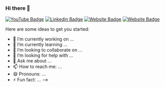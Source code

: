 ### Hi there 👋

[![YouTube Badge](https://img.shields.io/badge/Youtube-Aditya%20Aggarwal-red?style=flat-square&logo=youtube)](https://www.youtube.com/channel/UClMC4ZP93mJ3rghc4nmnH4Q)
[![Linkedin Badge](https://img.shields.io/badge/LinkedIn-Aditya%20Aggarwal-blue?style=flat-square&logo=linkedin)](https://www.linkedin.com/in/aditya-aggarwal-0310/)
[![Website Badge](https://img.shields.io/badge/Website-Aditya%20Aggarwal-brightgreen?style=flat-square&logo=Internet-Explorer)]()
[![Website Badge](https://img.shields.io/badge/Stack%20Overflow-Aditya%20Aggarwal-orange)](https://stackoverflow.com/users/18768266/aditya-aggarwal)

Here are some ideas to get you started:

- 🔭 I’m currently working on ...
- 🌱 I’m currently learning ...
- 👯 I’m looking to collaborate on ...
- 🤔 I’m looking for help with ...
- 💬 Ask me about ...
- 📫 How to reach me: ...
- 😄 Pronouns: ...
- ⚡ Fun fact: ...
-->
